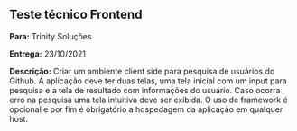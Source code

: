 ## Teste técnico Frontend

**Para:** Trinity Soluções

**Entrega:** 23/10/2021

**Descrição:** Criar um ambiente client side para pesquisa de usuários do Github. A aplicação deve ter duas telas, uma tela inicial com um input para pesquisa e a tela de resultado com informações do usuário. Caso ocorra erro na pesquisa uma tela intuitiva deve ser exibida. O uso de framework é opcional e por fim é obrigatório a hospedagem da aplicação em qualquer host.